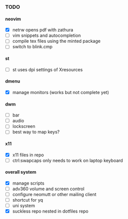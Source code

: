 ### TODO
#### neovim
- [x] netrw opens pdf with zathura
- [ ] vim snippets and autocompletion
- [ ] compile tex files using the minted package
- [ ] switch to blink.cmp
#### st
- [ ] st uses dpi settings of Xresources
#### dmenu
- [x] manage monitors (works but not complete yet)
#### dwm
- [ ] bar
- [ ] audio
- [ ] lockscreen
- [ ] best way to map keys?
#### x11
- [x] x11 files in repo
- [ ] ctrl:swapcaps only needs to work on laptop keyboard
#### overall system
- [x] manage scripts
- [ ] adv360 volume and screen control
- [ ] configure neomutt or other mailing client
- [ ] shortcut for yq
- [ ] uni system
- [x] suckless repo nested in dotfiles repo
